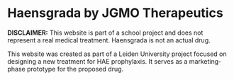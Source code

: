 # Haensgrada by JGMO Therapeutics

**DISCLAIMER:** This website is part of a school project and does not represent a real medical treatment. Haensgrada is not an actual drug.

This website was created as part of a Leiden University project focused on designing a new treatment for HAE prophylaxis. It serves as a marketing-phase prototype for the proposed drug.

